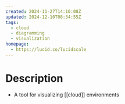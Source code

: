 ```yaml
---
created: 2024-11-27T14:10:08Z
updated: 2024-12-10T08:34:55Z
tags:
  - cloud
  - diagramming
  - visualization
homepage:
  - https://lucid.co/lucidscale
---
```

# Description
- A tool for visualizing [[cloud]] environments